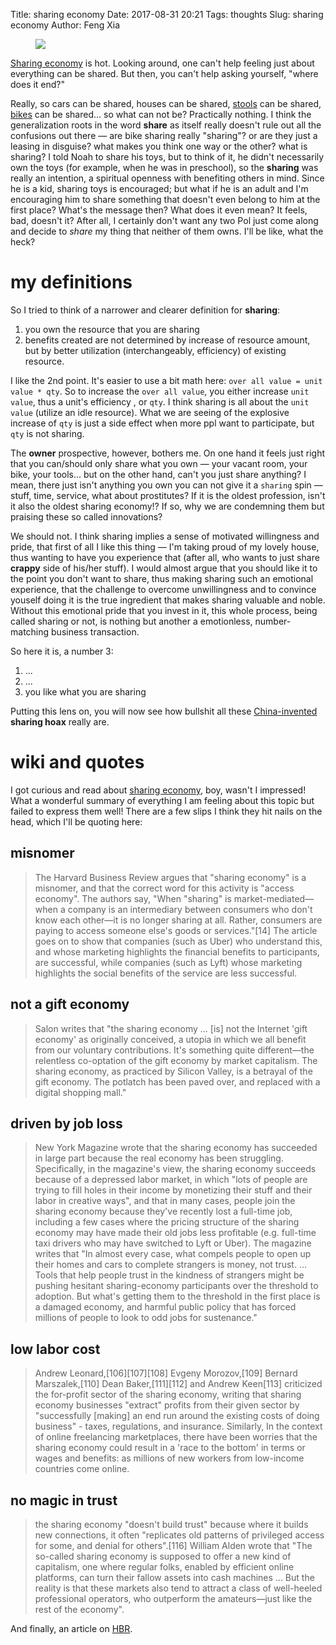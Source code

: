 Title: sharing economy
Date: 2017-08-31 20:21
Tags: thoughts
Slug: sharing economy
Author: Feng Xia

<figure class="col l4 m4 s12">
  <img src="{{SITEURL}}/images/bike.gif"/>
</figure>

[Sharing economy][1] is hot. Looking around, one can't help feeling
just about everything can be shared. But then, you can't help asking
yourself, "where does it end?"

[1]: https://www.wikiwand.com/en/Sharing_economy

Really, so cars can be shared, houses can be shared, [stools][3] can
be shared, [bikes][2] can be shared... so what can not be? Practically
nothing. I think the generalization roots in the word **share** as
itself really doesn't rule out all the confusions out there &mdash;
are bike sharing really "sharing"? or are they just a leasing in
disguise? what makes you think one way or the other? what is sharing?
I told Noah to share his toys, but to think of it, he didn't
necessarily own the toys (for example, when he was in preschool), so
the **sharing** was really an intention, a spiritual openness with
benefiting others in mind. Since he is a kid, sharing toys is
encouraged; but what if he is an adult and I'm encouraging him to
share something that doesn't even belong to him at the first place?
What's the message then? What does it even mean?  It feels, bad,
doesn't it? After all, I certainly don't want any two Pol just come
along and decide to _share_ my thing that neither of them owns. I'll
be like, what the heck?

[2]: https://www.cnbc.com/2017/07/18/bike-sharing-boom-in-china-pedals-to-new-heights.html
[3]: http://www.scmp.com/news/china/society/article/2106688/shared-folding-stool-service-launched-beijing-over-half-go

# my definitions

So I tried to think of a narrower and clearer definition for **sharing**:

1. you own the resource that you are sharing
2. benefits created are not determined by increase of resource amount, but
   by better utilization (interchangeably, efficiency) of existing
   resource. 


I like the 2nd point. It's easier to use a bit math here: `over all
value = unit value * qty`.  So to increase the `over all value`, you
either increase `unit value`, thus a unit's efficiency , or `qty`. I
think sharing is all about the `unit value` (utilize an idle
resource). What we are seeing of the explosive increase of `qty` is
just a side effect when more ppl want to participate, but <span
class="myhighlight">`qty` is not sharing.</span>

The **owner** prospective, however, bothers me. On one hand it feels
just right that you can/should only share what you own &mdash; your
vacant room, your bike, your tools... but on the other hand, can't you
just share anything? I mean, there just isn't anything you own you can
not give it a `sharing` spin &mdash; stuff, time, service, <span
class="myhighlight">what about prostitutes? If it is the oldest
profession, isn't it also the oldest sharing economy!?</span> If so,
why we are condemning them but praising these so called innovations?

We should not. I think sharing implies a sense of motivated
willingness and pride, that first of all I <span
class="myhighlight">like this thing</span> &mdash; I'm taking proud of
my lovely house, thus wanting to have you experience that (after all,
who wants to just share **crappy** side of his/her stuff). I would
almost argue that <span class="myhighlight"> you should like it to the
point you don't want to share, thus making sharing such an emotional
experience, that the challenge to overcome unwillingness and to
convince youself doing it is the true ingredient that makes sharing
valuable and noble</span>. Without this emotional pride that you
invest in it, this whole process, being called sharing or not, is
nothing but another a emotionless, number-matching business
transaction.

So here it is, a number 3:

1. ...
2. ...
3. you like what you are sharing

Putting this lens on, you will now see how bullshit all these [China-invented][4]
**sharing hoax** really are.

[4]: https://www.cbsnews.com/news/china-popular-sharing-economy-exploding-didi/

# wiki and quotes

I got curious and read about [sharing economy][1], boy, wasn't I
impressed! What a wonderful summary of everything I am feeling about
this topic but failed to express them well! There are a few slips I
think they hit nails on the head, which I'll be quoting here:

## misnomer

> The Harvard Business Review argues that "sharing economy" is a
> misnomer, and that the correct word for this activity is "access
> economy". The authors say, "When "sharing" is market-mediated—when a
> company is an intermediary between consumers who don't know each
> other—it is no longer sharing at all. Rather, consumers are paying to
> access someone else's goods or services."[14] The article goes on to
> show that companies (such as Uber) who understand this, and whose
> marketing highlights the financial benefits to participants, are
> successful, while companies (such as Lyft) whose marketing highlights
> the social benefits of the service are less successful.

## not a gift economy

> Salon writes that "the sharing economy ... [is] not the Internet
> 'gift economy' as originally conceived, a utopia in which we all
> benefit from our voluntary contributions. It's something quite
> different—the relentless co-optation of the gift economy by market
> capitalism. The sharing economy, as practiced by Silicon Valley, is
> a betrayal of the gift economy. The potlatch has been paved over,
> and replaced with a digital shopping mall."

## driven by job loss

> New York Magazine wrote that the sharing economy has succeeded in
> large part because the real economy has been
> struggling. Specifically, in the magazine's view, the sharing
> economy succeeds because of a depressed labor market, in which "lots
> of people are trying to fill holes in their income by monetizing
> their stuff and their labor in creative ways", and that in many
> cases, people join the sharing economy because they've recently lost
> a full-time job, including a few cases where the pricing structure
> of the sharing economy may have made their old jobs less profitable
> (e.g. full-time taxi drivers who may have switched to Lyft or
> Uber). The magazine writes that "In almost every case, what compels
> people to open up their homes and cars to complete strangers is
> money, not trust. ... Tools that help people trust in the kindness
> of strangers might be pushing hesitant sharing-economy participants
> over the threshold to adoption. But what's getting them to the
> threshold in the first place is a damaged economy, and harmful
> public policy that has forced millions of people to look to odd jobs
> for sustenance."

## low labor cost

> Andrew Leonard,[106][107][108] Evgeny Morozov,[109] Bernard
> Marszalek,[110] Dean Baker,[111][112] and Andrew Keen[113]
> criticized the for-profit sector of the sharing economy, writing
> that sharing economy businesses "extract" profits from their given
> sector by "successfully [making] an end run around the existing
> costs of doing business" - taxes, regulations, and
> insurance. Similarly, In the context of online freelancing
> marketplaces, there have been worries that the sharing economy could
> result in a 'race to the bottom' in terms or wages and benefits: as
> millions of new workers from low-income countries come online.

## no magic in trust

> the sharing economy "doesn't build trust" because where it builds
> new connections, it often "replicates old patterns of privileged
> access for some, and denial for others".[116] William Alden wrote
> that "The so-called sharing economy is supposed to offer a new kind
> of capitalism, one where regular folks, enabled by efficient online
> platforms, can turn their fallow assets into cash machines ... But
> the reality is that these markets also tend to attract a class of
> well-heeled professional operators, who outperform the amateurs—just
> like the rest of the economy".

And finally, an article on [HBR][5].

[5]: https://hbr.org/2015/01/the-sharing-economy-isnt-about-sharing-at-all
